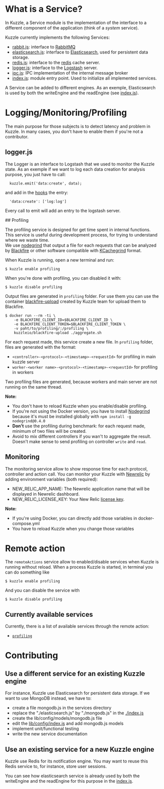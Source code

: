# What is a Service?

In Kuzzle, a Service module is the implementation of the interface to a different component of the application (think of a *system* service).

Kuzzle currently implements the following Services:

* [rabbit.js](./rabbit.js): interface to [RabbitMQ](https://www.rabbitmq.com/)
* [elasticsearch.js](./elasticsearch.js): interface to [Elasticsearch](https://www.elastic.co/products/elasticsearch), used for persistent data storage.
* [redis.js](./redis.js): interface to the [redis](http://redis.io) cache server.
* [logger.js](./logger.js): interface to the [Logstash](https://www.elastic.co/products/logstash) server.
* [ipc.js](./ipc.js): IPC implementation of the internal message broker
* [index.js](./index.js): module entry point. Used to initialize all implemented services.


A Service can be added to different engines. As an exemple, Elasticsearch is used by both the writeEngine and the readEngine (see [index.js](./index.js)).


# Logging/Monitoring/Profiling

The main purpose for those subjects is to detect latency and problem in Kuzzle. In many cases, you don't have to enable them if you're not a contributor.

## logger.js

The Logger is an interface to Logstash that we used to monitor the Kuzzle state.
As an exemple if we want to log each data creation for analysis purpose, you just have to call:

```
  kuzzle.emit('data:create', data);
```

and add in the [hooks](../../lib/config/hooks.js) the entry:

```
  'data:create': ['log:log']
```

Every call to emit will add an entry to the logstash server.

<a name="profiling" />
## Profiling

The profiling service is designed for get time spent in internal functions. This service is useful during development process, for trying to understand where we waste time.  
We use [nodegrind](https://www.npmjs.com/package/nodegrind) that output a file for each requests that can be analyzed by [Blackfire](https://blackfire.io) or other software compatible with [KCachegrind](http://kcachegrind.sourceforge.net/html/Home.html) format.

When Kuzzle is running, open a new terminal and run:

```
$ kuzzle enable profiling
```

When you're done with profiling, you can disabled it with:

```
$ kuzzle disable profiling
```

Output files are generated in `profiling` folder. For use them you can use the container [blackfire-upload](https://github.com/kuzzleio/kuzzle-containers/tree/master/blackfire-upload) created by Kuzzle team for upload them to Blackfire.

```
$ docker run --rm -ti \
    -e BLACKFIRE_CLIENT_ID=$BLACKFIRE_CLIENT_ID \
    -e BLACKFIRE_CLIENT_TOKEN=$BLACKFIRE_CLIENT_TOKEN \
    -v paht/to/profiling/:/profiling \
    kuzzleio/blackfire-upload ./aggregate.sh
```

For each request made, this service create a new file. In `profiling` folder, files are generated with the format:

* `<controller>-<protocol>-<timestamp>-<requestId>` for profiling in main kuzzle server
* `worker-<worker name>-<protocol>-<timestamp>-<requestId>` for profiling in workers

Two profiling files are generated, because workers and main server are not running on the same thread.

**Note:**

* You don't have to reload Kuzzle when you enable/disable profiling.
* If you're not using the Docker version, you have to install [Nodegrind](https://www.npmjs.com/package/nodegrind) because it's must be installed globally with `npm install -g nodegrind@0.4.0`
* **Don't** use the profiling during benchmark: for each request made, minimum of two files will be created.
* Avoid to mix different controllers if you wan't to aggregate the result. Doesn't make sense to send profiling on controller `write` and `read`.


## Monitoring

The monitoring service allow to show response time for each protocol, controller and action call.
You can monitor your Kuzzle with [Newrelic](http://newrelic.com/) by adding environment variables (both required):

* NEW_RELIC_APP_NAME: The Newrelic application name that will be displayed in Newrelic dashboard.
* NEW_RELIC_LICENSE_KEY: Your New Relic [license key](https://docs.newrelic.com/docs/subscriptions/license-key).

**Note:**

* If you're using Docker, you can directly add those variables in docker-compose.yml
* You have to reload Kuzzle when you change those variables

# Remote action

The `remoteActions` service allow to enabled/disable services when Kuzzle is running without reload. When a process Kuzzle is started, in terminal you can do something like

```
$ kuzzle enable profiling
```

And you can disable the service with

```
$ kuzzle disable profiling
```

## Currently available services

Currently, there is a list of available services through the remote action:

* [`profiling`](#profiling)

# Contributing


## Use a different service for an existing Kuzzle engine

For instance, Kuzzle use Elasticsearch for persistent data storage. If we want to use MongoDB instead, we have to:

* create a file mongodb.js in the services directory
* replace the "./elasticsearch.js" by "./mongodb.js" in the [./index.js](./index.js)
* create the lib/config/models/mongodb.js file
* edit the [lib/config/index.js](../config/index.js) and add mongodb.js models
* implement unit/functional testing
* write the new service documentation


## Use an existing service for a new Kuzzle engine
Kuzzle use Redis for its notification engine.
You may want to reuse this Redis service to, for instance, store user sessions.

You can see how elasticsearch service is already used by both the writeEngine and the readEngine for this purpose in the [index.js](./index.js).
